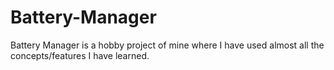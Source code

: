 # Battery-Manager
Battery Manager is a hobby project of mine where I have used almost all the concepts/features I have learned. 
